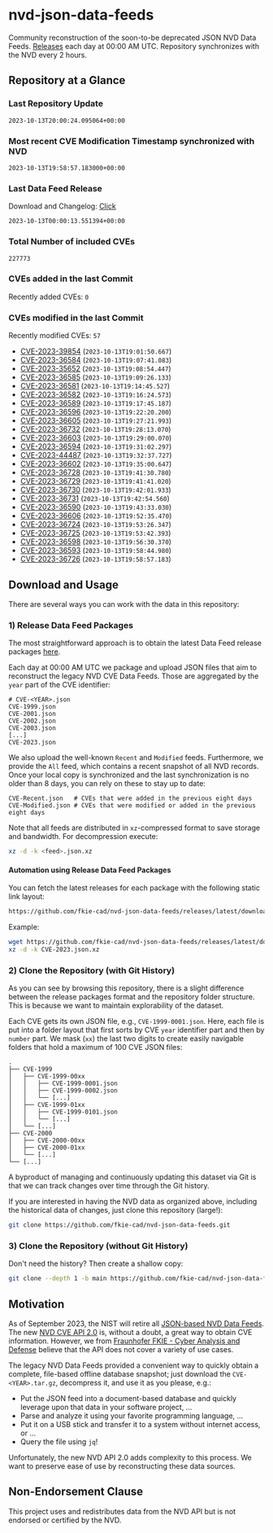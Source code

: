 # nvd-json-data-feeds

Community reconstruction of the soon-to-be deprecated JSON NVD Data Feeds. 
[Releases](https://github.com/fkie-cad/nvd-json-data-feeds/releases/latest) each day at 00:00 AM UTC.
Repository synchronizes with the NVD every 2 hours.

## Repository at a Glance

### Last Repository Update

```plain
2023-10-13T20:00:24.095064+00:00
```

### Most recent CVE Modification Timestamp synchronized with NVD

```plain
2023-10-13T19:58:57.183000+00:00
```

### Last Data Feed Release

Download and Changelog: [Click](https://github.com/fkie-cad/nvd-json-data-feeds/releases/latest)

```plain
2023-10-13T00:00:13.551394+00:00
```

### Total Number of included CVEs

```plain
227773
```

### CVEs added in the last Commit

Recently added CVEs: `0`



### CVEs modified in the last Commit

Recently modified CVEs: `57`

* [CVE-2023-39854](CVE-2023/CVE-2023-398xx/CVE-2023-39854.json) (`2023-10-13T19:01:50.667`)
* [CVE-2023-36584](CVE-2023/CVE-2023-365xx/CVE-2023-36584.json) (`2023-10-13T19:07:41.083`)
* [CVE-2023-35652](CVE-2023/CVE-2023-356xx/CVE-2023-35652.json) (`2023-10-13T19:08:54.447`)
* [CVE-2023-36585](CVE-2023/CVE-2023-365xx/CVE-2023-36585.json) (`2023-10-13T19:09:26.133`)
* [CVE-2023-36581](CVE-2023/CVE-2023-365xx/CVE-2023-36581.json) (`2023-10-13T19:14:45.527`)
* [CVE-2023-36582](CVE-2023/CVE-2023-365xx/CVE-2023-36582.json) (`2023-10-13T19:16:24.573`)
* [CVE-2023-36589](CVE-2023/CVE-2023-365xx/CVE-2023-36589.json) (`2023-10-13T19:17:45.187`)
* [CVE-2023-36596](CVE-2023/CVE-2023-365xx/CVE-2023-36596.json) (`2023-10-13T19:22:20.200`)
* [CVE-2023-36605](CVE-2023/CVE-2023-366xx/CVE-2023-36605.json) (`2023-10-13T19:27:21.993`)
* [CVE-2023-36732](CVE-2023/CVE-2023-367xx/CVE-2023-36732.json) (`2023-10-13T19:28:13.070`)
* [CVE-2023-36603](CVE-2023/CVE-2023-366xx/CVE-2023-36603.json) (`2023-10-13T19:29:00.070`)
* [CVE-2023-36594](CVE-2023/CVE-2023-365xx/CVE-2023-36594.json) (`2023-10-13T19:31:02.297`)
* [CVE-2023-44487](CVE-2023/CVE-2023-444xx/CVE-2023-44487.json) (`2023-10-13T19:32:37.727`)
* [CVE-2023-36602](CVE-2023/CVE-2023-366xx/CVE-2023-36602.json) (`2023-10-13T19:35:00.647`)
* [CVE-2023-36728](CVE-2023/CVE-2023-367xx/CVE-2023-36728.json) (`2023-10-13T19:41:30.780`)
* [CVE-2023-36729](CVE-2023/CVE-2023-367xx/CVE-2023-36729.json) (`2023-10-13T19:41:41.020`)
* [CVE-2023-36730](CVE-2023/CVE-2023-367xx/CVE-2023-36730.json) (`2023-10-13T19:42:01.933`)
* [CVE-2023-36731](CVE-2023/CVE-2023-367xx/CVE-2023-36731.json) (`2023-10-13T19:42:54.560`)
* [CVE-2023-36590](CVE-2023/CVE-2023-365xx/CVE-2023-36590.json) (`2023-10-13T19:43:33.030`)
* [CVE-2023-36606](CVE-2023/CVE-2023-366xx/CVE-2023-36606.json) (`2023-10-13T19:52:35.470`)
* [CVE-2023-36724](CVE-2023/CVE-2023-367xx/CVE-2023-36724.json) (`2023-10-13T19:53:26.347`)
* [CVE-2023-36725](CVE-2023/CVE-2023-367xx/CVE-2023-36725.json) (`2023-10-13T19:53:42.393`)
* [CVE-2023-36598](CVE-2023/CVE-2023-365xx/CVE-2023-36598.json) (`2023-10-13T19:56:30.370`)
* [CVE-2023-36593](CVE-2023/CVE-2023-365xx/CVE-2023-36593.json) (`2023-10-13T19:58:44.980`)
* [CVE-2023-36726](CVE-2023/CVE-2023-367xx/CVE-2023-36726.json) (`2023-10-13T19:58:57.183`)


## Download and Usage

There are several ways you can work with the data in this repository:

### 1) Release Data Feed Packages

The most straightforward approach is to obtain the latest Data Feed release packages [here](https://github.com/fkie-cad/nvd-json-data-feeds/releases/latest).

Each day at 00:00 AM UTC we package and upload JSON files that aim to reconstruct the legacy NVD CVE Data Feeds.
Those are aggregated by the `year` part of the CVE identifier:

```
# CVE-<YEAR>.json
CVE-1999.json
CVE-2001.json
CVE-2002.json
CVE-2003.json
[...]
CVE-2023.json
```

We also upload the well-known `Recent` and `Modified` feeds.
Furthermore, we provide the `All` feed, which contains a recent snapshot of all NVD records.
Once your local copy is synchronized and the last synchronization is no older than 8 days, you can rely on these to stay up to date:

```plain
CVE-Recent.json   # CVEs that were added in the previous eight days
CVE-Modified.json # CVEs that were modified or added in the previous eight days
```

Note that all feeds are distributed in `xz`-compressed format to save storage and bandwidth.
For decompression execute:

```sh
xz -d -k <feed>.json.xz
```


#### Automation using Release Data Feed Packages

You can fetch the latest releases for each package with the following static link layout:

```sh
https://github.com/fkie-cad/nvd-json-data-feeds/releases/latest/download/CVE-<YEAR>.json.xz
```

Example:

```sh
wget https://github.com/fkie-cad/nvd-json-data-feeds/releases/latest/download/CVE-2023.json.xz
xz -d -k CVE-2023.json.xz
```

### 2) Clone the Repository (with Git History)

As you can see by browsing this repository, there is a slight difference between the release packages format and the repository folder structure.
This is because we want to maintain explorability of the dataset.

Each CVE gets its own JSON file, e.g., `CVE-1999-0001.json`.
Here, each file is put into a folder layout that first sorts by CVE `year` identifier part and then by `number` part.
We mask (`xx`) the last two digits to create easily navigable folders that hold a maximum of 100 CVE JSON files:

```plain
.
├── CVE-1999
│   ├── CVE-1999-00xx
│   │   ├── CVE-1999-0001.json
│   │   ├── CVE-1999-0002.json
│   │   └── [...]
│   ├── CVE-1999-01xx
│   │   ├── CVE-1999-0101.json
│   │   └── [...]
│   └── [...]
├── CVE-2000
│   ├── CVE-2000-00xx
│   ├── CVE-2000-01xx
│   └── [...]
└── [...]
```

A byproduct of managing and continuously updating this dataset via Git is that we can track changes over time through the Git history.

If you are interested in having the NVD data as organized above, including the historical data of changes, just clone this repository (large!):

```sh
git clone https://github.com/fkie-cad/nvd-json-data-feeds.git
```

### 3) Clone the Repository (without Git History)

Don't need the history? Then create a shallow copy:

```sh
git clone --depth 1 -b main https://github.com/fkie-cad/nvd-json-data-feeds.git
```

## Motivation

As of September 2023, the NIST will retire all [JSON-based NVD Data Feeds](https://nvd.nist.gov/vuln/data-feeds#divRetirementBanner-1).
The new [NVD CVE API 2.0](https://nvd.nist.gov/developers/vulnerabilities) is, without a doubt, a great way to obtain CVE information.
However, we from [Fraunhofer FKIE - Cyber Analysis and Defense](https://www.fkie.fraunhofer.de/en/departments/cad.html) believe that the API does not cover a variety of use cases.

The legacy NVD Data Feeds provided a convenient way to quickly obtain a complete, file-based offline database snapshot; just download the `CVE-<YEAR>.tar.gz`, decompress it, and use it as you please, e.g.:

* Put the JSON feed into a document-based database and quickly leverage upon that data in your software project, ...
* Parse and analyze it using your favorite programming language, ...
* Put it on a USB stick and transfer it to a system without internet access, or ...
* Query the file using `jq`!

Unfortunately, the new NVD API 2.0 adds complexity to this process.
We want to preserve ease of use by reconstructing these data sources.

## Non-Endorsement Clause

This project uses and redistributes data from the NVD API but is not endorsed or certified by the NVD.